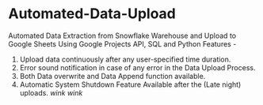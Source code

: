 # Automated-Data-Upload
Automated Data Extraction from Snowflake Warehouse and Upload to Google Sheets Using Google Projects API, SQL and Python
Features - 
1. Upload data continuously after any user-specified time duration.
2. Error sound notification in case of any error in the Data Upload Process.
3. Both Data overwrite and Data Append function available.
4. Automatic System Shutdown Feature Available after the (Late night) uploads. *wink wink*
